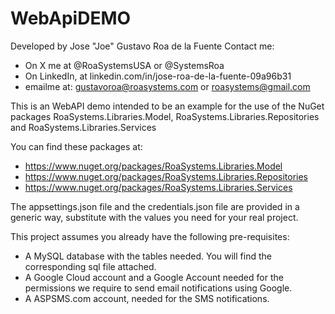 # WebApiDEMO
Developed by Jose "Joe" Gustavo Roa de la Fuente
Contact me:
- On X me at @RoaSystemsUSA or @SystemsRoa
- On LinkedIn, at linkedin.com/in/jose-roa-de-la-fuente-09a96b31
- emailme at: gustavoroa@roasystems.com or roasystems@gmail.com


This is an WebAPI demo intended to be an example for the use of the NuGet packages RoaSystems.Libraries.Model, RoaSystems.Libraries.Repositories and RoaSystems.Libraries.Services

You can find these packages at:
- https://www.nuget.org/packages/RoaSystems.Libraries.Model
- https://www.nuget.org/packages/RoaSystems.Libraries.Repositories
- https://www.nuget.org/packages/RoaSystems.Libraries.Services

The appsettings.json file and the credentials.json file are provided in a generic way, substitute with the values you need for your real project. 

This project assumes you already have the following pre-requisites:

- A MySQL database with the tables needed. You will find the corresponding sql file attached.
- A Google Cloud account and a Google Account needed for the permissions we require to send email notifications using Google.
- A ASPSMS.com account, needed for the SMS notifications.
